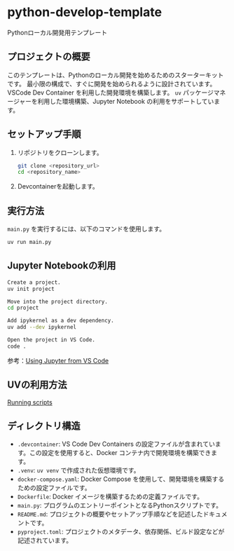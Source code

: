 # python-develop-template
Pythonローカル開発用テンプレート

## プロジェクトの概要

このテンプレートは、Pythonのローカル開発を始めるためのスターターキットです。
最小限の構成で、すぐに開発を始められるように設計されています。
VSCode Dev Container を利用した開発環境を構築します。
`uv` パッケージマネージャーを利用した環境構築、Jupyter Notebook の利用をサポートしています。

## セットアップ手順

1.  リポジトリをクローンします。
    ```bash
    git clone <repository_url>
    cd <repository_name>
    ```
2.  Devcontainerを起動します。


## 実行方法

`main.py` を実行するには、以下のコマンドを使用します。

```bash
uv run main.py
```

## Jupyter Notebookの利用

```sh
Create a project.
uv init project

Move into the project directory.
cd project

Add ipykernel as a dev dependency.
uv add --dev ipykernel

Open the project in VS Code.
code .
```
参考：[Using Jupyter from VS Code](https://docs.astral.sh/uv/guides/integration/jupyter/#using-jupyter-from-vscode)

## UVの利用方法

[Running scripts](https://docs.astral.sh/uv/guides/scripts/)


## ディレクトリ構造

*   `.devcontainer`: VS Code Dev Containers の設定ファイルが含まれています。この設定を使用すると、Docker コンテナ内で開発環境を構築できます。
*   `.venv`: `uv venv` で作成された仮想環境です。
*   `docker-compose.yaml`: Docker Compose を使用して、開発環境を構築するための設定ファイルです。
*   `Dockerfile`: Docker イメージを構築するための定義ファイルです。
*   `main.py`: プログラムのエントリーポイントとなるPythonスクリプトです。
*   `README.md`: プロジェクトの概要やセットアップ手順などを記述したドキュメントです。
*   `pyproject.toml`: プロジェクトのメタデータ、依存関係、ビルド設定などが記述されています。




